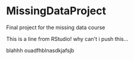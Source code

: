 # MissingDataProject
Final project for the missing data course

This is a line from RStudio!
why can't i push this...

blahhh
ouadfhblnasdkjafsjb